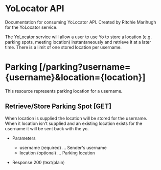 # YoLocator API
Documentation for consuming YoLocator API. Created by Ritchie Marihugh for the YoLocator service.

The YoLocator service will allow a user to use Yo to store a location (e.g. parking spots, meeting location) instantaneously and retrieve it at a later time. There is a limit of one stored location per username.

# Parking [/parking?username={username}&location={location}]
This resource represents parking location for a username.

## Retrieve/Store Parking Spot [GET]
When location is supplied the location will be stored for the username. When it location isn't supplied and an existing location exists for the username it will be sent back with the yo.

+ Parameters
    + username (required) ... Sender's username
    + location (optional) ... Parking location
    
+ Response 200 (text/plain)